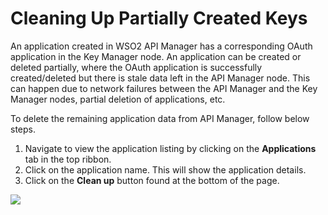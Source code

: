 # Cleaning Up Partially Created Keys

An application created in WSO2 API Manager has a corresponding OAuth application in the Key Manager node. An application can be created or deleted partially, where the OAuth application is successfully created/deleted but there is stale data left in the API Manager node. This can happen due to network failures between the API Manager and the Key Manager nodes, partial deletion of applications, etc.

To delete the remaining application data from API Manager, follow below steps.

1. Navigate to view the application listing by clicking on the **Applications** tab in the top ribbon.
2. Click on the application name. This will show the application details.
3. Click on the **Clean up** button found at the bottom of the page.

![]({{base_path}}/assets/img/Troubleshooting/cleanup-keys.png)
